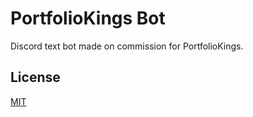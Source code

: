 # PortfolioKings Bot

Discord text bot made on commission for PortfolioKings.

## License

[MIT](https://choosealicense.com/licenses/mit/)
